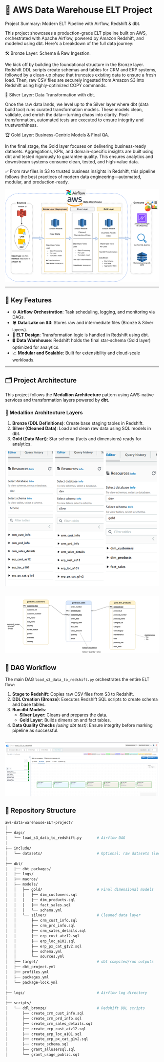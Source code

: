 # 🚀 AWS Data Warehouse ELT Project

Project Summary: Modern ELT Pipeline with Airflow, Redshift & dbt.

This project showcases a production-grade ELT pipeline built on AWS, orchestrated with Apache Airflow, powered by Amazon Redshift, and modeled using dbt. Here's a breakdown of the full data journey:

🛠️ Bronze Layer: Schema & Raw Ingestion.

We kick off by building the foundational structure in the Bronze layer. Redshift DDL scripts create schemas and tables for CRM and ERP systems, followed by a clean-up phase that truncates existing data to ensure a fresh load. Then, raw CSV files are securely ingested from Amazon S3 into Redshift using highly-optimized COPY commands.

🔄 Silver Layer: Data Transformation with dbt.

Once the raw data lands, we level up to the Silver layer where dbt (data build tool) runs curated transformation models. These models clean, validate, and enrich the data—turning chaos into clarity. Post-transformation, automated tests are executed to ensure integrity and trustworthiness.

🏆 Gold Layer: Business-Centric Models & Final QA.

In the final stage, the Gold layer focuses on delivering business-ready datasets. Aggregations, KPIs, and domain-specific insights are built using dbt and tested rigorously to guarantee quality. This ensures analytics and downstream systems consume clean, tested, and high-value data.

✅ From raw files in S3 to trusted business insights in Redshift, this pipeline follows the best practices of modern data engineering—automated, modular, and production-ready.

![Architecture](./include/docs/architecture.png)

---

## 🧠 Key Features

- ⚙️ **Airflow Orchestration**: Task scheduling, logging, and monitoring via DAGs.  
- 🪣 **Data Lake on S3**: Stores raw and intermediate files (Bronze & Silver layers).  
- 🧽 **ELT Design**: Transformation logic is handled in Redshift using dbt.  
- 🛢 **Data Warehouse**: Redshift holds the final star-schema (Gold layer) optimized for analytics.  
- 📈 **Modular and Scalable**: Built for extensibility and cloud-scale workloads.

---

## 🗂️ Project Architecture

This project follows the **Medallion Architecture** pattern using AWS-native services and transformation layers powered by **dbt**.

### 🧱 Medallion Architecture Layers

1. **Bronze (DDL Definitions)**: Create base staging tables in Redshift.  
2. **Silver (Cleaned Data)**: Load and clean raw data using SQL models in dbt.  
3. **Gold (Data Mart)**: Star schema (facts and dimensions) ready for analytics.

![Tables](./include/docs/redshift.png)

![StarSchema](./include/docs/data_model.png)
---

## 🔁 DAG Workflow

The main DAG `load_s3_data_to_redshift.py` orchestrates the entire ELT flow:

1. **Stage to Redshift**: Copies raw CSV files from S3 to Redshift.  
2. **DDL Creation (Bronze)**: Executes Redshift SQL scripts to create schema and base tables.  
3. **Run dbt Models**:  
   - **Silver Layer**: Cleans and prepares the data.  
   - **Gold Layer**: Builds dimension and fact tables.  
4. **Data Quality Checks** *(using dbt test)*: Ensure integrity before marking pipeline as successful.

![Airflow](./include/docs/airflow.png)
---

## 📁 Repository Structure

```bash
aws-data-warehouse-ELT-project/
│
├── dags/
│   └── load_s3_data_to_redshift.py       # Airflow DAG
│
├── include/
│   └── datasets/                         # Optional: raw datasets (local testing)
│
├── dbt/
│   ├── dbt_packages/
│   ├── logs/
│   ├── macros/
│   ├── models/
│   │   ├── gold/                         # Final dimensional models
│   │   │   ├── dim_customers.sql
│   │   │   ├── dim_products.sql
│   │   │   ├── fact_sales.sql
│   │   │   └── schema.yml
│   │   └── silver/                       # Cleaned data layer
│   │       ├── crm_cust_info.sql
│   │       ├── crm_prd_info.sql
│   │       ├── crm_sales_details.sql
│   │       ├── erp_cust_atz12.sql
│   │       ├── erp_loc_a101.sql
│   │       ├── erp_px_cat_g1v2.sql
│   │       ├── schema.yml
│   │       └── sources.yml
│   ├── target/                           # dbt compiled/run outputs
│   ├── dbt_project.yml
│   ├── profiles.yml
│   ├── packages.yml
│   └── package-lock.yml
│
├── logs/                                 # Airflow log directory
│
├── scripts/
│   └── ddl_bronze/                       # Redshift DDL scripts
│       ├── create_crm_cust_info.sql
│       ├── create_crm_prd_info.sql
│       ├── create_crm_sales_details.sql
│       ├── create_erp_cust_atz12.sql
│       ├── create_erp_loc_a101.sql
│       ├── create_erp_px_cat_g1v2.sql
│       ├── create_schema.sql
│       ├── grant_allusersql.sql
│       └── grant_usage_public.sql


